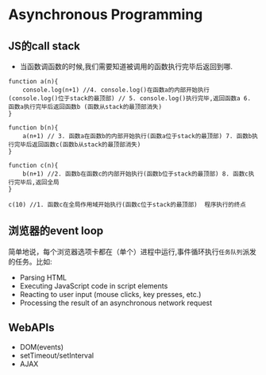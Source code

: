 # Asynchronous Programming

## JS的call stack
- 当函数调函数的时候,我们需要知道被调用的函数执行完毕后返回到哪.
```
function a(n){
	console.log(n+1) //4. console.log()在函数a的内部开始执行(console.log()位于stack的最顶部) // 5. console.log()执行完毕,返回函数a 6. 函数a执行完毕后返回函数b (函数从stack的最顶部消失)
}

function b(n){
	a(n+1) // 3. 函数a在函数b的内部开始执行(函数a位于stack的最顶部) 7. 函数b执行完毕后返回函数c(函数b从stack的最顶部消失)
}

function c(n){
	b(n+1) //2. 函数b在函数c的内部开始执行(函数b位于stack的最顶部) 8. 函数c执行完毕后,返回全局
}

c(10) //1. 函数c在全局作用域开始执行(函数c位于stack的最顶部)  程序执行的终点
```

## 浏览器的event loop

简单地说，每个浏览器选项卡都在（单个）进程中运行,事件循环执行`任务队列`派发的任务。比如:

- Parsing HTML
- Executing JavaScript code in script elements
- Reacting to user input (mouse clicks, key presses, etc.)
- Processing the result of an asynchronous network request

## WebAPIs
- DOM(events)
- setTimeout/setInterval
- AJAX

